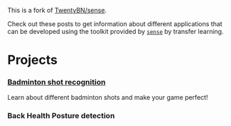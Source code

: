 This is a fork of <a href="https://github.com/TwentyBN/sense">TwentyBN/sense</a>.
<p>
    Check out these posts to get information about different applications that can be developed using the
    toolkit provided by <a href="https://github.com/TwentyBN/sense"><code>sense</code></a> by transfer learning.
</p>

<h1>Projects</h1>

<h3><a href='{{ site.baseurl }}{% link ./templates/badminton_shot_recognition.md %} '>Badminton shot recognition</a></h3>
<p>Learn about different badminton shots and make your game perfect!</p>

<h3>Back Health Posture detection</h3>
<p></p>
